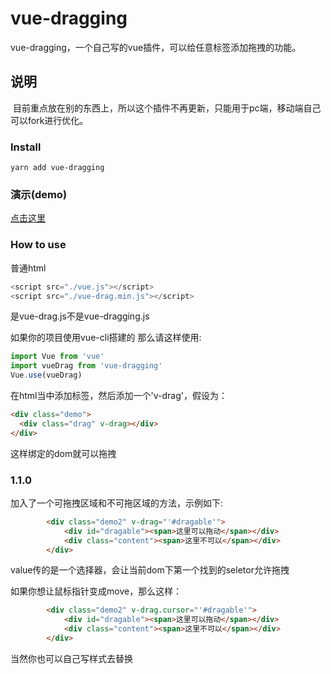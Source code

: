 # vue-dragging 

  vue-dragging，一个自己写的vue插件，可以给任意标签添加拖拽的功能。
  
## 说明

  目前重点放在别的东西上，所以这个插件不再更新，只能用于pc端，移动端自己可以fork进行优化。
  
### Install
`yarn add vue-dragging `

### 演示(demo)
<a href="https://boseny.github.io/vue-drag/">点击这里</a>

### How to use

普通html
```javascript
<script src="./vue.js"></script>
<script src="./vue-drag.min.js"></script>
```
是vue-drag.js不是vue-dragging.js

如果你的项目使用vue-cli搭建的 那么请这样使用:
```javascript
import Vue from 'vue'
import vueDrag from 'vue-dragging'
Vue.use(vueDrag)
```

在html当中添加标签，然后添加一个'v-drag'，假设为：
```html
<div class="demo">
  <div class="drag" v-drag></div>
</div>
```

这样绑定的dom就可以拖拽


### 1.1.0

加入了一个可拖拽区域和不可拖区域的方法，示例如下:

```html
        <div class="demo2" v-drag="'#dragable'">
            <div id="dragable"><span>这里可以拖动</span></div>
            <div class="content"><span>这里不可以</span></div>
        </div>
```

value传的是一个选择器，会让当前dom下第一个找到的seletor允许拖拽

如果你想让鼠标指针变成move，那么这样：

```html
        <div class="demo2" v-drag.cursor="'#dragable'">
            <div id="dragable"><span>这里可以拖动</span></div>
            <div class="content"><span>这里不可以</span></div>
        </div>
```
当然你也可以自己写样式去替换
